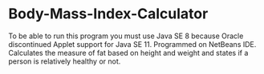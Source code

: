 # Body-Mass-Index-Calculator
To be able to run this program you must use Java SE 8 because Oracle discontinued Applet support for Java SE 11. Programmed on NetBeans IDE.
Calculates the measure of fat based on height and weight and states if a person is relatively healthy or not. 
